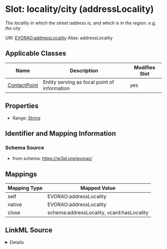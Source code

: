 

# Slot: locality/city (addressLocality) 


_The locality in which the street address is, and which is in the region. e.g, the city_





URI: [EVORAO:addressLocality](https://w3id.org/evorao/addressLocality)
Alias: addressLocality

<!-- no inheritance hierarchy -->





## Applicable Classes

| Name | Description | Modifies Slot |
| --- | --- | --- |
| [ContactPoint](ContactPoint.md) | Entity serving as focal point of information |  yes  |







## Properties

* Range: [String](String.md)





## Identifier and Mapping Information







### Schema Source


* from schema: https://w3id.org/evorao/




## Mappings

| Mapping Type | Mapped Value |
| ---  | ---  |
| self | EVORAO:addressLocality |
| native | EVORAO:addressLocality |
| close | schema:addressLocality, vcard:hasLocality |




## LinkML Source

<details>
```yaml
name: addressLocality
description: The locality in which the street address is, and which is in the region.
  e.g, the city
title: locality/city
from_schema: https://w3id.org/evorao/
close_mappings:
- schema:addressLocality
- vcard:hasLocality
rank: 1000
alias: addressLocality
domain_of:
- ContactPoint
range: string
required: false
multivalued: false

```
</details>